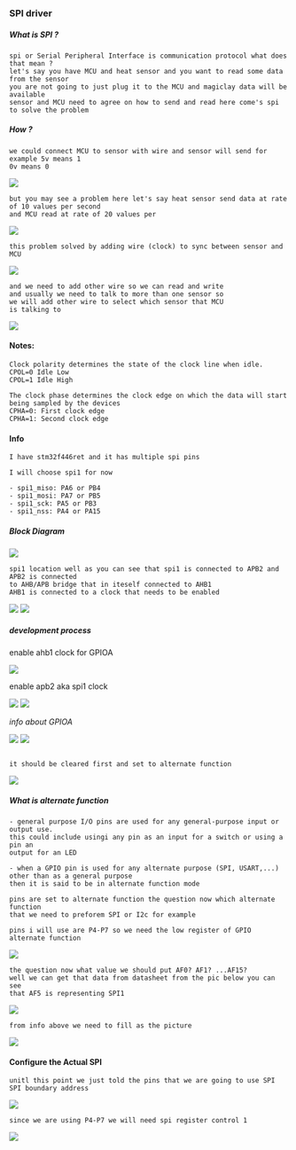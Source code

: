 ### SPI driver

##### What is SPI ?

```
spi or Serial Peripheral Interface is communication protocol what does that mean ?
let's say you have MCU and heat sensor and you want to read some data from the sensor
you are not going to just plug it to the MCU and magiclay data will be available
sensor and MCU need to agree on how to send and read here come's spi to solve the problem
```

##### How ?

```
we could connect MCU to sensor with wire and sensor will send for example 5v means 1
0v means 0
```

![](./pics/spi_protocol_construct.png)

````
but you may see a problem here let's say heat sensor send data at rate of 10 values per second
and MCU read at rate of 20 values per
````

![](./pics/spi_timing_problem.jpg)

```
this problem solved by adding wire (clock) to sync between sensor and MCU
```

![](./pics/spi_clock.png)

```
and we need to add other wire so we can read and write
and usually we need to talk to more than one sensor so 
we will add other wire to select which sensor that MCU
is talking to
```

![](./pics/spi_theory_done.png)


#### Notes:

```
Clock polarity determines the state of the clock line when idle.
CPOL=0 Idle Low
CPOL=1 Idle High
```

````
The clock phase determines the clock edge on which the data will start
being sampled by the devices
CPHA=0: First clock edge
CPHA=1: Second clock edge
````

#### Info

```
I have stm32f446ret and it has multiple spi pins

I will choose spi1 for now

- spi1_miso: PA6 or PB4
- spi1_mosi: PA7 or PB5
- spi1_sck: PA5 or PB3
- spi1_nss: PA4 or PA15

```

##### Block Diagram

![](./pics/block_diagram.png)

````
spi1 location well as you can see that spi1 is connected to APB2 and APB2 is connected
to AHB/APB bridge that in iteself connected to AHB1
AHB1 is connected to a clock that needs to be enabled
````

![](./pics/block_diagram_spi1.png)
![](./pics/why_enable_clocks.png)

##### development process

enable ahb1 clock for GPIOA

![](./pics/enable_gpio_clock.png)

enable apb2 aka spi1 clock

![](./pics/enable_apb2_spi_clock.png)
![](./pics/enable_apb2_spi_clock_set.png)


*info about GPIOA*

![](./pics/set_gpioa.png)
![](./pics/set_gpioa_moder.png)

```

it should be cleared first and set to alternate function

```
![](./pics/clear_gpioa_moder.png)

##### *What is alternate function*

```
- general purpose I/O pins are used for any general-purpose input or output use.
this could include usingi any pin as an input for a switch or using a pin an
output for an LED

- when a GPIO pin is used for any alternate purpose (SPI, USART,...) other than as a general purpose
then it is said to be in alternate function mode
```

```
pins are set to alternate function the question now which alternate function
that we need to preforem SPI or I2c for example

pins i will use are P4-P7 so we need the low register of GPIO alternate function
```

![](./pics/alternate_low_register.png)

```
the question now what value we should put AF0? AF1? ...AF15?
well we can get that data from datasheet from the pic below you can see
that AF5 is representing SPI1
```

![](./pics/alternate_function_map.png)

````
from info above we need to fill as the picture
````

![](./pics/alternate_function_set.png)


#### Configure the Actual SPI

````
unitl this point we just told the pins that we are going to use SPI
SPI boundary address
````

![](./pics/spi_boundary_address.png)

````
since we are using P4-P7 we will need spi register control 1
````

![](./pics/spi_cr1.png)
